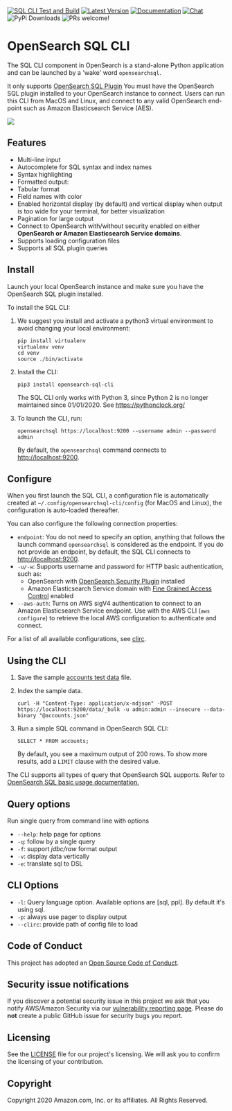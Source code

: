 [![SQL CLI Test and Build](https://github.com/opensearch-project/sql/workflows/SQL%20CLI%20Test%20and%20Build/badge.svg)](https://github.com/opensearch-project/sql/actions)
[![Latest Version](https://img.shields.io/pypi/v/opensearch-sql-cli.svg)](https://pypi.python.org/pypi/opensearch-sql-cli/)
[![Documentation](https://img.shields.io/badge/documentation-blue.svg)](https://docs-beta.opensearch.org/docs/sql/cli/)
[![Chat](https://img.shields.io/badge/chat-on%20forums-blue)](https://discuss.opendistrocommunity.dev/c/sql/)
![PyPi Downloads](https://img.shields.io/pypi/dm/opensearch-sql-cli.svg)
![PRs welcome!](https://img.shields.io/badge/PRs-welcome!-success)

# OpenSearch SQL CLI

The SQL CLI component in OpenSearch is a stand-alone Python application and can be launched by a 'wake' word `opensearchsql`. 

It only supports [OpenSearch SQL Plugin](https://docs-beta.opensearch.org/search-plugins/sql/index/)
You must have the OpenSearch SQL plugin installed to your OpenSearch instance to connect. 
Users can run this CLI from MacOS and Linux, and connect to any valid OpenSearch end-point such as Amazon Elasticsearch Service (AES).

![](./screenshots/usage.gif)



## Features

* Multi-line input
* Autocomplete for SQL syntax and index names
* Syntax highlighting
* Formatted output:
* Tabular format
* Field names with color
* Enabled horizontal display (by default) and vertical display when output is too wide for your terminal, for better visualization
* Pagination for large output
* Connect to OpenSearch with/without security enabled on either **OpenSearch or Amazon Elasticsearch Service domains**.
* Supports loading configuration files
* Supports all SQL plugin queries

## Install

Launch your local OpenSearch instance and make sure you have the OpenSearch SQL plugin installed.

To install the SQL CLI:


1. We suggest you install and activate a python3 virtual environment to avoid changing your local environment:

    ```
    pip install virtualenv
    virtualenv venv
    cd venv
    source ./bin/activate
    ```


1. Install the CLI:

    ```
    pip3 install opensearch-sql-cli
    ```

    The SQL CLI only works with Python 3, since Python 2 is no longer maintained since 01/01/2020. See https://pythonclock.org/


1. To launch the CLI, run:

    ```
    opensearchsql https://localhost:9200 --username admin --password admin
    ```
    By default, the `opensearchsql` command connects to [http://localhost:9200](http://localhost:9200/).



## Configure

When you first launch the SQL CLI, a configuration file is automatically created at `~/.config/opensearchsql-cli/config` (for MacOS and Linux), the configuration is auto-loaded thereafter.

You can also configure the following connection properties:


* `endpoint`: You do not need to specify an option, anything that follows the launch command `opensearchsql` is considered as the endpoint. If you do not provide an endpoint, by default, the SQL CLI connects to [http://localhost:9200](http://localhost:9200/).
* `-u/-w`: Supports username and password for HTTP basic authentication, such as:
    * OpenSearch with [OpenSearch Security Plugin](https://docs-beta.opensearch.org/security-plugin/index/) installed
    * Amazon Elasticsearch Service domain with [Fine Grained Access Control](https://docs.aws.amazon.com/elasticsearch-service/latest/developerguide/fgac.html) enabled
* `--aws-auth`: Turns on AWS sigV4 authentication to connect to an Amazon Elasticsearch Service endpoint. Use with the AWS CLI (`aws configure`) to retrieve the local AWS configuration to authenticate and connect.

For a list of all available configurations, see [clirc](https://github.com/opensearch-project/sql/blob/master/sql-cli/src/opensearch_sql_cli/conf/clirc).



## Using the CLI

1. Save the sample [accounts test data](https://github.com/opensearch-project/sql/blob/master/integ-test/src/test/resources/accounts.json) file.
2. Index the sample data.

    ```
    curl -H "Content-Type: application/x-ndjson" -POST https://localhost:9200/data/_bulk -u admin:admin --insecure --data-binary "@accounts.json"
    ```


1. Run a simple SQL command in OpenSearch SQL CLI:

    ```
    SELECT * FROM accounts;
    ```

    By default, you see a maximum output of 200 rows. To show more results, add a `LIMIT` clause with the desired value.

The CLI supports all types of query that OpenSearch SQL supports. Refer to [OpenSearch SQL basic usage documentation.](https://github.com/opensearch-project/sql#basic-usage)


## Query options

Run single query from command line with options


* `--help`: help page for options
* `-q`: follow by a single query
* `-f`: support *jdbc/raw* format output
* `-v`: display data vertically
* `-e`: translate sql to DSL

## CLI Options

* `-l`: Query language option. Available options are [sql, ppl]. By default it's using sql.
* `-p`: always use pager to display output
* `--clirc`: provide path of config file to load

## Code of Conduct

This project has adopted an [Open Source Code of Conduct](./CODE_OF_CONDUCT.md).



## Security issue notifications

If you discover a potential security issue in this project we ask that you notify AWS/Amazon Security via our [vulnerability reporting page](http://aws.amazon.com/security/vulnerability-reporting/). Please do **not** create a public GitHub issue for security bugs you report.

## Licensing

See the [LICENSE](./LICENSE.TXT) file for our project's licensing. We will ask you to confirm the licensing of your contribution.



## Copyright

Copyright 2020 Amazon.com, Inc. or its affiliates. All Rights Reserved.

